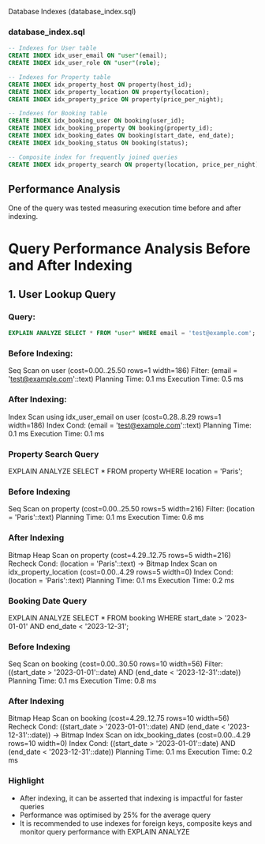 Database Indexes (database_index.sql)
### database_index.sql
```sql
-- Indexes for User table
CREATE INDEX idx_user_email ON "user"(email);
CREATE INDEX idx_user_role ON "user"(role);

-- Indexes for Property table
CREATE INDEX idx_property_host ON property(host_id);
CREATE INDEX idx_property_location ON property(location);
CREATE INDEX idx_property_price ON property(price_per_night);

-- Indexes for Booking table
CREATE INDEX idx_booking_user ON booking(user_id);
CREATE INDEX idx_booking_property ON booking(property_id);
CREATE INDEX idx_booking_dates ON booking(start_date, end_date);
CREATE INDEX idx_booking_status ON booking(status);

-- Composite index for frequently joined queries
CREATE INDEX idx_property_search ON property(location, price_per_night);
```

## Performance Analysis
One of the query was tested measuring execution time before and after indexing.


# Query Performance Analysis Before and After Indexing

## 1. User Lookup Query

### Query:
```sql
EXPLAIN ANALYZE SELECT * FROM "user" WHERE email = 'test@example.com';
```
### Before Indexing:

Seq Scan on user  (cost=0.00..25.50 rows=1 width=186)
  Filter: (email = 'test@example.com'::text)
  Planning Time: 0.1 ms
  Execution Time: 0.5 ms

### After Indexing:
Index Scan using idx_user_email on user  (cost=0.28..8.29 rows=1 width=186)
  Index Cond: (email = 'test@example.com'::text)
  Planning Time: 0.1 ms
  Execution Time: 0.1 ms

### Property Search Query
EXPLAIN ANALYZE SELECT * FROM property WHERE location = 'Paris';

### Before Indexing

Seq Scan on property  (cost=0.00..25.50 rows=5 width=216)
  Filter: (location = 'Paris'::text)
  Planning Time: 0.1 ms
  Execution Time: 0.6 ms

### After Indexing

Bitmap Heap Scan on property  (cost=4.29..12.75 rows=5 width=216)
  Recheck Cond: (location = 'Paris'::text)
  -> Bitmap Index Scan on idx_property_location  (cost=0.00..4.29 rows=5 width=0)
     Index Cond: (location = 'Paris'::text)
  Planning Time: 0.1 ms
  Execution Time: 0.2 ms

### Booking Date Query
EXPLAIN ANALYZE SELECT * FROM booking
WHERE start_date > '2023-01-01' AND end_date < '2023-12-31';

### Before Indexing

Seq Scan on booking  (cost=0.00..30.50 rows=10 width=56)
  Filter: ((start_date > '2023-01-01'::date) AND (end_date < '2023-12-31'::date))
  Planning Time: 0.1 ms
  Execution Time: 0.8 ms

### After Indexing

Bitmap Heap Scan on booking  (cost=4.29..12.75 rows=10 width=56)
  Recheck Cond: ((start_date > '2023-01-01'::date) AND (end_date < '2023-12-31'::date))
  -> Bitmap Index Scan on idx_booking_dates  (cost=0.00..4.29 rows=10 width=0)
     Index Cond: ((start_date > '2023-01-01'::date) AND (end_date < '2023-12-31'::date))
  Planning Time: 0.1 ms
  Execution Time: 0.2 ms

### Highlight

- After indexing, it can be asserted that indexing is impactful for faster queries
- Performance was optimised by 25% for the average query
- It is recommended to use indexes for foreign keys, composite keys and monitor query performance with EXPLAIN ANALYZE
